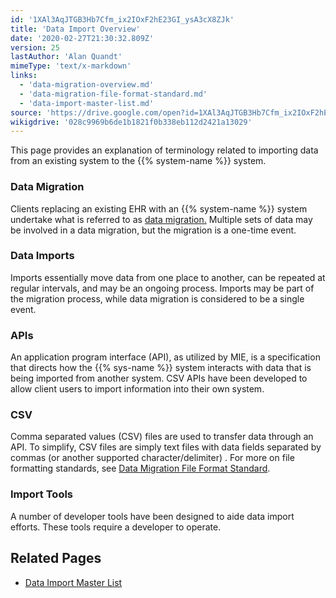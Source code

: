 ```yaml
---
id: '1XAl3AqJTGB3Hb7Cfm_ix2IOxF2hE23GI_ysA3cX8ZJk'
title: 'Data Import Overview'
date: '2020-02-27T21:30:32.809Z'
version: 25
lastAuthor: 'Alan Quandt'
mimeType: 'text/x-markdown'
links:
  - 'data-migration-overview.md'
  - 'data-migration-file-format-standard.md'
  - 'data-import-master-list.md'
source: 'https://drive.google.com/open?id=1XAl3AqJTGB3Hb7Cfm_ix2IOxF2hE23GI_ysA3cX8ZJk'
wikigdrive: '028c9969b6de1b1821f0b338eb112d2421a13029'
---
```

This page provides an explanation of terminology related to importing data from an existing system to the {{% system-name %}} system.

### Data Migration

Clients replacing an existing EHR with an {{% system-name %}} system undertake what is referred to as [data migration.](data-migration-overview.md) Multiple sets of data may be involved in a data migration, but the migration is a one-time event.

### Data Imports

Imports essentially move data from one place to another, can be repeated at regular intervals, and may be an ongoing process. Imports may be part of the migration process, while data migration is considered to be a single event.

### APIs

An application program interface (API), as utilized by MIE, is a specification that directs how the {{% sys-name %}} system interacts with data that is being imported from another system. CSV APIs have been developed to allow client users to import information into their own system.

### CSV

Comma separated values (CSV) files are used to transfer data through an API. To simplify, CSV files are simply text files with data fields separated by commas (or another supported character/delimiter) . For more on file formatting standards, see [Data Migration File Format Standard](data-migration-file-format-standard.md).

### Import Tools

A number of developer tools have been designed to aide data import efforts. These tools require a developer to operate.

## Related Pages


* [Data Import Master List](data-import-master-list.md)
